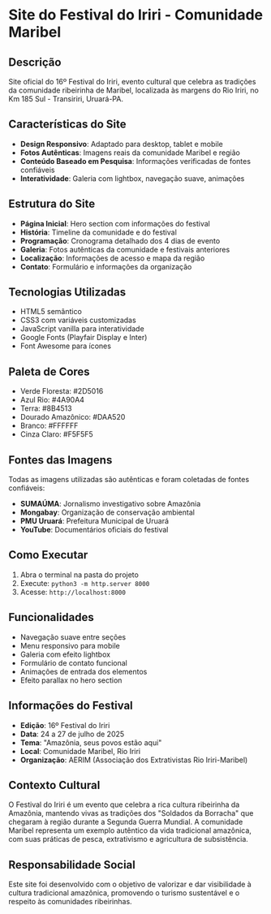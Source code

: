 # Site do Festival do Iriri - Comunidade Maribel

## Descrição
Site oficial do 16º Festival do Iriri, evento cultural que celebra as tradições da comunidade ribeirinha de Maribel, localizada às margens do Rio Iriri, no Km 185 Sul - Transiriri, Uruará-PA.

## Características do Site
- **Design Responsivo**: Adaptado para desktop, tablet e mobile
- **Fotos Autênticas**: Imagens reais da comunidade Maribel e região
- **Conteúdo Baseado em Pesquisa**: Informações verificadas de fontes confiáveis
- **Interatividade**: Galeria com lightbox, navegação suave, animações

## Estrutura do Site
- **Página Inicial**: Hero section com informações do festival
- **História**: Timeline da comunidade e do festival
- **Programação**: Cronograma detalhado dos 4 dias de evento
- **Galeria**: Fotos autênticas da comunidade e festivais anteriores
- **Localização**: Informações de acesso e mapa da região
- **Contato**: Formulário e informações da organização

## Tecnologias Utilizadas
- HTML5 semântico
- CSS3 com variáveis customizadas
- JavaScript vanilla para interatividade
- Google Fonts (Playfair Display e Inter)
- Font Awesome para ícones

## Paleta de Cores
- Verde Floresta: #2D5016
- Azul Rio: #4A90A4
- Terra: #8B4513
- Dourado Amazônico: #DAA520
- Branco: #FFFFFF
- Cinza Claro: #F5F5F5

## Fontes das Imagens
Todas as imagens utilizadas são autênticas e foram coletadas de fontes confiáveis:
- **SUMAÚMA**: Jornalismo investigativo sobre Amazônia
- **Mongabay**: Organização de conservação ambiental
- **PMU Uruará**: Prefeitura Municipal de Uruará
- **YouTube**: Documentários oficiais do festival

## Como Executar
1. Abra o terminal na pasta do projeto
2. Execute: `python3 -m http.server 8000`
3. Acesse: `http://localhost:8000`

## Funcionalidades
- Navegação suave entre seções
- Menu responsivo para mobile
- Galeria com efeito lightbox
- Formulário de contato funcional
- Animações de entrada dos elementos
- Efeito parallax no hero section

## Informações do Festival
- **Edição**: 16º Festival do Iriri
- **Data**: 24 a 27 de julho de 2025
- **Tema**: "Amazônia, seus povos estão aqui"
- **Local**: Comunidade Maribel, Rio Iriri
- **Organização**: AERIM (Associação dos Extrativistas Rio Iriri-Maribel)

## Contexto Cultural
O Festival do Iriri é um evento que celebra a rica cultura ribeirinha da Amazônia, mantendo vivas as tradições dos "Soldados da Borracha" que chegaram à região durante a Segunda Guerra Mundial. A comunidade Maribel representa um exemplo autêntico da vida tradicional amazônica, com suas práticas de pesca, extrativismo e agricultura de subsistência.

## Responsabilidade Social
Este site foi desenvolvido com o objetivo de valorizar e dar visibilidade à cultura tradicional amazônica, promovendo o turismo sustentável e o respeito às comunidades ribeirinhas.

